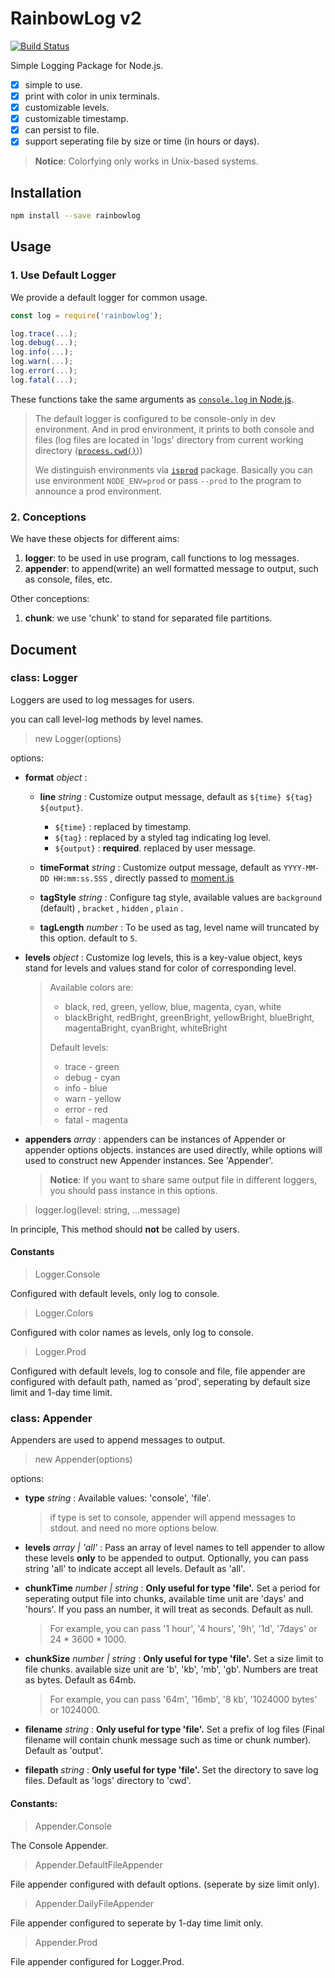 # RainbowLog v2

[![Build Status](https://travis-ci.org/linkeo/rainbowlog.svg?branch=dev)](https://travis-ci.org/linkeo/rainbowlog)

Simple Logging Package for Node.js.

- [x] simple to use.
- [x] print with color in unix terminals.
- [x] customizable levels.
- [x] customizable timestamp.
- [x] can persist to file.
- [x] support seperating file by size or time (in hours or days).

> **Notice**: Colorfying only works in Unix-based systems.

## Installation

```sh
npm install --save rainbowlog
```

## Usage

### 1. Use Default Logger

We provide a default logger for common usage.

```js
const log = require('rainbowlog');

log.trace(...);
log.debug(...);
log.info(...);
log.warn(...);
log.error(...);
log.fatal(...);
```

These functions take the same arguments as [`console.log` in Node.js](https://nodejs.org/api/console.html#console_console_log_data).

> The default logger is configured to be console-only in dev environment. And in prod environment, it prints to both console and files (log files are located in 'logs' directory from current working directory ([`process.cwd()`](https://nodejs.org/api/process.html#process_process_cwd)))
>
> We distinguish environments via [`isprod`](https://github.com/linkeo/isprod) package. Basically you can use environment `NODE_ENV=prod` or pass `--prod` to the program to announce a prod environment.

### 2. Conceptions

We have these objects for different aims:

1. **logger**: to be used in use program, call functions to log messages.
2. **appender**: to append(write) an well formatted message to output, such as console, files, etc.

Other conceptions:

1.  **chunk**: we use 'chunk' to stand for separated file partitions.

## Document

### class: Logger

Loggers are used to log messages for users.

you can call level-log methods by level names.

> new Logger(options)

options:

- **format** *object* : 

  - **line** *string* : Customize output message, default as `${time} ${tag} ${output}`.
    - `${time}` : replaced by timestamp.
    - `${tag}` : replaced by a styled tag indicating log level.
    - `${output}` : **required**. replaced by user message.

  - **timeFormat** *string* : Customize output message, default as `YYYY-MM-DD HH:mm:ss.SSS` , directly passed to [moment.js](http://momentjs.com/docs/#/displaying/format/)
  - **tagStyle** *string* : Configure tag style, available values are `background` (default) , `bracket` , `hidden` , `plain` .
  - **tagLength** *number* : To be used as tag, level name will truncated by this option. default to `5`.


- **levels** *object* : Customize log levels, this is a key-value object, keys stand for levels and values stand for color of corresponding level.

  >   Available colors are:
  >
  >   -   black, red, green, yellow, blue, magenta, cyan, white
  >   -   blackBright, redBright, greenBright, yellowBright, blueBright, magentaBright, cyanBright, whiteBright
  >
  >   Default levels:
  >
  >   -   trace - green
  >   -   debug - cyan
  >   -   info - blue
  >   -   warn - yellow
  >   -   error - red
  >   -   fatal - magenta

- **appenders** *array* : appenders can be instances of Appender or appender options objects. instances are used directly, while options will used to construct new Appender instances. See 'Appender'.

  >   **Notice**: If you want to share same output file in different loggers, you should pass instance in this options.



> logger.log(level: string, …message)

In principle, This method should **not** be called by users.



#### Constants

>   Logger.Console

Configured with default levels, only log to console.



>   Logger.Colors

Configured with color names as levels, only log to console.



>    Logger.Prod

Configured with default levels, log to console and file, file appender are configured with default path, named as 'prod', seperating by default size limit and 1-day time limit.



### class: Appender

Appenders are used to append messages to output.

>   new Appender(options)

options: 

-   **type** *string* : Available values: 'console', 'file'.

    >   if type is set to console, appender will append messages to stdout. and need no more options below.

-   **levels** *array | 'all'* : Pass an array of level names to tell appender to allow these levels **only** to be appended to output. Optionally, you can pass string 'all' to indicate accept all levels. Default as 'all'.

-   **chunkTime** *number | string* : **Only useful for type 'file'.** Set a period for seperating output file into chunks, available time unit are 'days' and 'hours'. If you pass an number, it will treat as seconds. Default as null.

    >   For example, you can pass '1 hour', '4 hours', '9h', '1d', '7days' or 24 * 3600 * 1000.

-   **chunkSize** *number | string* : **Only useful for type 'file'.** Set a size limit to file chunks. available size unit are 'b', 'kb', 'mb', 'gb'. Numbers are treat as bytes. Default as 64mb.

    >   For example, you can pass '64m', '16mb', '8 kb', '1024000 bytes' or 1024000.

-   **filename** *string* : **Only useful for type 'file'.** Set a prefix of log files (Final filename will contain chunk message such as time or chunk number). Default as 'output'.

-   **filepath** *string* : **Only useful for type 'file'.** Set the directory to save log files. Default as 'logs' directory to 'cwd'.



#### Constants:

>   Appender.Console

The Console Appender.



>   Appender.DefaultFileAppender

File appender configured with default options. (seperate by size limit only).



>   Appender.DailyFileAppender

File appender configured to seperate by 1-day time limit only.



>   Appender.Prod

File appender configured for Logger.Prod.